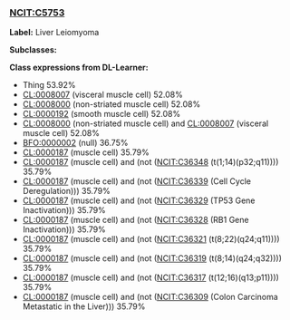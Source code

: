 
### [NCIT:C5753](http://purl.obolibrary.org/obo/NCIT_C5753)
**Label:** Liver Leiomyoma

**Subclasses:** 

**Class expressions from DL-Learner:**

- Thing 53.92%
- [CL:0008007](http://purl.obolibrary.org/obo/CL_0008007) (visceral muscle cell) 52.08%
- [CL:0008000](http://purl.obolibrary.org/obo/CL_0008000) (non-striated muscle cell) 52.08%
- [CL:0000192](http://purl.obolibrary.org/obo/CL_0000192) (smooth muscle cell) 52.08%
- [CL:0008000](http://purl.obolibrary.org/obo/CL_0008000) (non-striated muscle cell) and [CL:0008007](http://purl.obolibrary.org/obo/CL_0008007) (visceral muscle cell) 52.08%
- [BFO:0000002](http://purl.obolibrary.org/obo/BFO_0000002) (null) 36.75%
- [CL:0000187](http://purl.obolibrary.org/obo/CL_0000187) (muscle cell) 35.79%
- [CL:0000187](http://purl.obolibrary.org/obo/CL_0000187) (muscle cell) and (not ([NCIT:C36348](http://purl.obolibrary.org/obo/NCIT_C36348) (t(1;14)(p32;q11)))) 35.79%
- [CL:0000187](http://purl.obolibrary.org/obo/CL_0000187) (muscle cell) and (not ([NCIT:C36339](http://purl.obolibrary.org/obo/NCIT_C36339) (Cell Cycle Deregulation))) 35.79%
- [CL:0000187](http://purl.obolibrary.org/obo/CL_0000187) (muscle cell) and (not ([NCIT:C36329](http://purl.obolibrary.org/obo/NCIT_C36329) (TP53 Gene Inactivation))) 35.79%
- [CL:0000187](http://purl.obolibrary.org/obo/CL_0000187) (muscle cell) and (not ([NCIT:C36328](http://purl.obolibrary.org/obo/NCIT_C36328) (RB1 Gene Inactivation))) 35.79%
- [CL:0000187](http://purl.obolibrary.org/obo/CL_0000187) (muscle cell) and (not ([NCIT:C36321](http://purl.obolibrary.org/obo/NCIT_C36321) (t(8;22)(q24;q11)))) 35.79%
- [CL:0000187](http://purl.obolibrary.org/obo/CL_0000187) (muscle cell) and (not ([NCIT:C36319](http://purl.obolibrary.org/obo/NCIT_C36319) (t(8;14)(q24;q32)))) 35.79%
- [CL:0000187](http://purl.obolibrary.org/obo/CL_0000187) (muscle cell) and (not ([NCIT:C36317](http://purl.obolibrary.org/obo/NCIT_C36317) (t(12;16)(q13;p11)))) 35.79%
- [CL:0000187](http://purl.obolibrary.org/obo/CL_0000187) (muscle cell) and (not ([NCIT:C36309](http://purl.obolibrary.org/obo/NCIT_C36309) (Colon Carcinoma Metastatic in the Liver))) 35.79%


